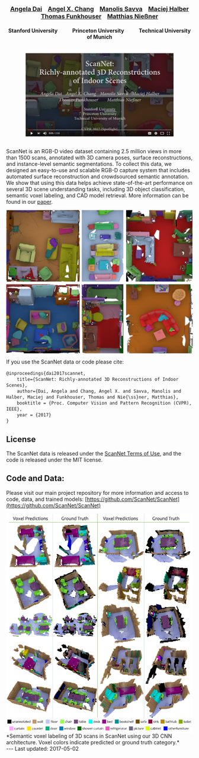 [//]: # (# ScanNet: Richly-annotated 3D Reconstructions of Indoor Scenes)

<script>
  (function(i,s,o,g,r,a,m){i['GoogleAnalyticsObject']=r;i[r]=i[r]||function(){
  (i[r].q=i[r].q||[]).push(arguments)},i[r].l=1*new Date();a=s.createElement(o),
  m=s.getElementsByTagName(o)[0];a.async=1;a.src=g;m.parentNode.insertBefore(a,m)
  })(window,document,'script','https://www.google-analytics.com/analytics.js','ga');

  ga('create', 'UA-77156287-3', 'auto');
  ga('send', 'pageview');

</script>

<h3 align="center">
<a href="http://cs.stanford.edu/~adai/publications.html">Angela&nbsp;Dai</a>&nbsp;&nbsp;&nbsp;&nbsp;<a href="https://angelxuanchang.github.io">Angel&nbsp;X.&nbsp;Chang</a>&nbsp;&nbsp;&nbsp;&nbsp;<a href="https://msavva.github.io">Manolis&nbsp;Savva</a>&nbsp;&nbsp;&nbsp;&nbsp;<a href="http://www.cs.princeton.edu/~mhalber/">Maciej&nbsp;Halber</a><br><a href="http://www.cs.princeton.edu/~funk/">Thomas&nbsp;Funkhouser</a>&nbsp;&nbsp;&nbsp;&nbsp;<a href="http://graphics.stanford.edu/~niessner/publications.html">Matthias&nbsp;Nie&szlig;ner</a>
</h3>

<h4 align="center">
 Stanford University&nbsp;&nbsp;&nbsp;&nbsp;&nbsp;&nbsp;&nbsp;&nbsp;&nbsp;&nbsp;&nbsp;&nbsp;Princeton University&nbsp;&nbsp;&nbsp;&nbsp;&nbsp;&nbsp;&nbsp;&nbsp;&nbsp;&nbsp;&nbsp;&nbsp;Technical University of Munich
</h4>

<br>
<a href="http://www.youtube.com/watch?v=Olx4OnoZWQQ">
<img src="img/vid.jpg" alt="ScanNet" style="width:400px; display: block; margin-left: auto; margin-right: auto;"/>
</a>
<br>

ScanNet is an RGB-D video dataset containing 2.5 million views in more than 1500 scans, annotated with 3D camera poses, surface reconstructions, and instance-level semantic segmentations.
To collect this data, we designed an easy-to-use and scalable RGB-D capture system that includes automated surface reconstruction and crowdsourced semantic annotation. 
We show that using this data helps achieve state-of-the-art performance on several 3D scene understanding tasks, including 3D object classification, semantic voxel labeling, and CAD model retrieval.
More information can be found in our <a href="https://arxiv.org/abs/1702.04405">paper</a>.

<a href="https://arxiv.org/abs/1702.04405">
<img src="img/annotations.png" style="width:640px; display: block; margin-left: auto; margin-right: auto;"/>
</a>

If you use the ScanNet data or code please cite:
```
@inproceedings{dai2017scannet,
    title={ScanNet: Richly-annotated 3D Reconstructions of Indoor Scenes},
    author={Dai, Angela and Chang, Angel X. and Savva, Manolis and Halber, Maciej and Funkhouser, Thomas and Nie{\ss}ner, Matthias},
    booktitle = {Proc. Computer Vision and Pattern Recognition (CVPR), IEEE},
    year = {2017}
}
```
## License
The ScanNet data is released under the [ScanNet Terms of Use](http://dovahkiin.stanford.edu/scannet-public/ScanNet_TOS.pdf), and the code is released under the MIT license.

## Code and Data:
Please visit our main project repository for more information and access to code, data, and trained models: [https://github.com/ScanNet/ScanNet](https://github.com/ScanNet/ScanNet)

<a href="img/voxel-predictions.jpg">
<img src="img/voxel-predictions.jpg" style="width:640px; display: block; margin-left: auto; margin-right: auto;"/>
</a>
*Semantic voxel labeling of 3D scans in ScanNet using our 3D CNN architecture. Voxel colors indicate predicted or ground truth
category.*

<br>
---
Last updated: 2017-05-02
